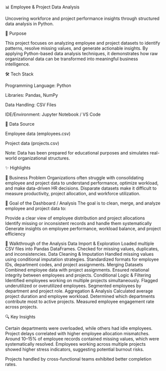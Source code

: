 📊 Employee & Project Data Analysis

Uncovering workforce and project performance insights through structured data analysis in Python.

📝 Purpose

This project focuses on analyzing employee and project datasets to identify patterns, resolve missing values, and generate actionable insights. By applying Python-based data analysis techniques, it demonstrates how raw organizational data can be transformed into meaningful business intelligence.

🛠 Tech Stack

Programming Language: Python

Libraries: Pandas, NumPy

Data Handling: CSV Files

IDE/Environment: Jupyter Notebook / VS Code

📂 Data Source

Employee data (employees.csv)

Project data (projects.csv)

Note: Data has been prepared for educational purposes and simulates real-world organizational structures.

✨ Highlights

🔹 Business Problem
Organizations often struggle with consolidating employee and project data to understand performance, optimize workload, and make data-driven HR decisions. Disparate datasets make it difficult to measure productivity, project allocation, and workforce utilization.

🔹 Goal of the Dashboard / Analysis
The goal is to clean, merge, and analyze employee and project data to:

Provide a clear view of employee distribution and project allocations
Identify missing or inconsistent records and handle them systematically
Generate insights on employee performance, workload balance, and project efficiency

🔹 Walkthrough of the Analysis
Data Import & Exploration
Loaded multiple CSV files into Pandas DataFrames.
Checked for missing values, duplicates, and inconsistencies.
Data Cleaning & Imputation
Handled missing values using conditional imputation strategies.
Standardized formats for employee IDs, department codes, and project assignments.
Merging Datasets
Combined employee data with project assignments.
Ensured relational integrity between employees and projects.
Conditional Logic & Filtering
Identified employees working on multiple projects simultaneously.
Flagged underutilized or overutilized employees.
Segmented employees by department and project role.
Aggregation & Analysis
Calculated average project duration and employee workload.
Determined which departments contribute most to active projects.
Measured employee engagement rate across projects.

🔍 Key Insights

Certain departments were overloaded, while others had idle employees.
Project delays correlated with higher employee allocation mismatches.
Around 10–15% of employee records contained missing values, which were systematically resolved.
Employees working across multiple projects showed higher stress indicators, suggesting potential burnout risks.

Projects handled by cross-functional teams exhibited better completion rates.
